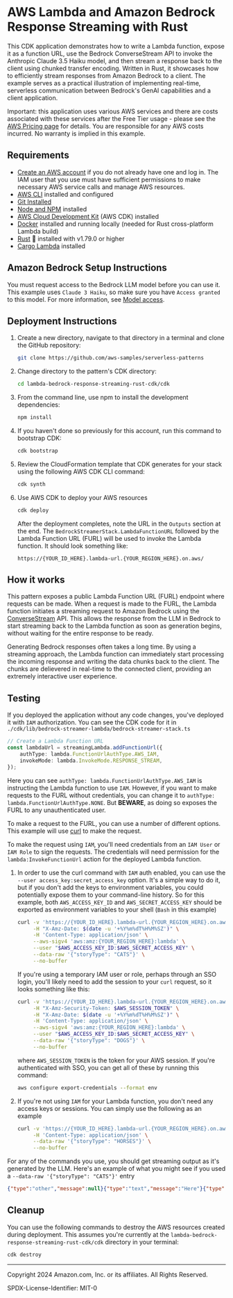 # AWS Lambda and Amazon Bedrock Response Streaming with Rust

This CDK application demonstrates how to write a Lambda function, expose it as a function URL, use the Bedrock ConverseStream API to invoke the Anthropic Claude 3.5 Haiku model, and then stream a response back to the client using chunked transfer encoding. Written in Rust, it showcases how to efficiently stream responses from Amazon Bedrock to a client. The example serves as a practical illustration of implementing real-time, serverless communication between Bedrock's GenAI capabilities and a client application.

Important: this application uses various AWS services and there are costs associated with these services after the Free Tier usage - please see the [AWS Pricing page](https://aws.amazon.com/pricing/) for details. You are responsible for any AWS costs incurred. No warranty is implied in this example.

## Requirements

* [Create an AWS account](https://portal.aws.amazon.com/gp/aws/developer/registration/index.html) if you do not already have one and log in. The IAM user that you use must have sufficient permissions to make necessary AWS service calls and manage AWS resources.
* [AWS CLI](https://docs.aws.amazon.com/cli/latest/userguide/install-cliv2.html) installed and configured
* [Git Installed](https://git-scm.com/book/en/v2/Getting-Started-Installing-Git)
* [Node and NPM](https://nodejs.org/en/download/) installed
* [AWS Cloud Development Kit](https://docs.aws.amazon.com/cdk/latest/guide/cli.html) (AWS CDK) installed
* [Docker](https://docs.docker.com/engine/install/) installed and running locally (needed for Rust cross-platform Lambda build)
* [Rust](https://www.rust-lang.org/) 🦀 installed with v1.79.0 or higher
* [Cargo Lambda](https://www.cargo-lambda.info/) installed

## Amazon Bedrock Setup Instructions

You must request access to the Bedrock LLM model before you can use it. This example uses `Claude 3 Haiku`, so make sure you have `Access granted` to this model. For more information, see [Model access](https://docs.aws.amazon.com/bedrock/latest/userguide/model-access.html).

## Deployment Instructions

1. Create a new directory, navigate to that directory in a terminal and clone the GitHub repository:
    ```bash
    git clone https://github.com/aws-samples/serverless-patterns
    ```
2. Change directory to the pattern's CDK directory:
    ```bash
    cd lambda-bedrock-response-streaming-rust-cdk/cdk
    ```
3. From the command line, use npm to install the development dependencies:  
    ```bash
    npm install
    ```
4. If you haven't done so previously for this account, run this command to bootstrap CDK:
    ```bash
    cdk bootstrap
    ```
5.  Review the CloudFormation template that CDK generates for your stack using the following AWS CDK CLI command:
    ```bash
    cdk synth
    ```
6. Use AWS CDK to deploy your AWS resources
    ```bash
    cdk deploy
    ```

    After the deployment completes, note the URL in the `Outputs` section at the end. The `BedrockStreamerStack.LambdaFunctionURL` followed by the Lambda Function URL (FURL) will be used to invoke the Lambda function. It should look something like:
    
    `https://{YOUR_ID_HERE}.lambda-url.{YOUR_REGION_HERE}.on.aws/`

## How it works

This pattern exposes a public Lambda Function URL (FURL) endpoint where requests can be made. When a request is made to the FURL, the Lambda function initiates a streaming request to Amazon Bedrock using the [ConverseStream](https://docs.aws.amazon.com/bedrock/latest/APIReference/API_runtime_ConverseStream.html) API. This allows the response from the LLM in Bedrock to start streaming back to the Lambda function as soon as generation begins, without waiting for the entire response to be ready.

Generating Bedrock responses often takes a long time. By using a streaming approach, the Lambda function can immediately start processing the incoming response and writing the data chunks back to the client. The chunks are delievered in real-time to the connected client, providing an extremely interactive user experience.

## Testing

If you deployed the application without any code changes, you've deployed it with `IAM` authorization. You can see the CDK code for it in `./cdk/lib/bedrock-streamer-lambda/bedrock-streamer-stack.ts`

```ts
// Create a Lambda Function URL
const lambdaUrl = streamingLambda.addFunctionUrl({
    authType: lambda.FunctionUrlAuthType.AWS_IAM,
    invokeMode: lambda.InvokeMode.RESPONSE_STREAM,
});
```
Here you can see `authType: lambda.FunctionUrlAuthType.AWS_IAM` is instructing the Lambda function to use `IAM`. However, if you want to make requests to the FURL without credentials, you can change it to `authType: lambda.FunctionUrlAuthType.NONE`. But **BEWARE**, as doing so exposes the FURL to any unauthenticated user.

To make a request to the FURL, you can use a number of different options. This example will use [curl](https://curl.se/) to make the request.

To make the request using `IAM`, you'll need credentials from an `IAM User` or `IAM Role` to sign the requests. The credentials will need permission for the `lambda:InvokeFunctionUrl` action for the deployed Lambda function.

1. In order to use the curl command with `IAM` auth enabled, you can use the `--user access_key:secret_access_key` option. It's a simple way to do it, but if you don't add the keys to environment variables, you could potentially expose them to your command-line history. So for this example, both `AWS_ACCESS_KEY_ID` and `AWS_SECRET_ACCESS_KEY` should be exported as environment variables to your shell (`Bash` in this example)

    ```bash
    curl -v 'https://{YOUR_ID_HERE}.lambda-url.{YOUR_REGION_HERE}.on.aws' \
         -H "X-Amz-Date: $(date -u '+%Y%m%dT%H%M%SZ')" \
         -H 'Content-Type: application/json' \
         --aws-sigv4 'aws:amz:{YOUR_REGION_HERE}:lambda' \
         --user "$AWS_ACCESS_KEY_ID:$AWS_SECRET_ACCESS_KEY" \
         --data-raw '{"storyType": "CATS"}' \
         --no-buffer
    ```
    If you're using a temporary IAM user or role, perhaps through an SSO login, you'll likely need to add the session to your `curl` request, so it looks something like this:

    ```bash
    curl -v 'https://{YOUR_ID_HERE}.lambda-url.{YOUR_REGION_HERE}.on.aws' \
         -H "X-Amz-Security-Token: $AWS_SESSION_TOKEN" \
         -H "X-Amz-Date: $(date -u '+%Y%m%dT%H%M%SZ')" \
         -H 'Content-Type: application/json' \
         --aws-sigv4 'aws:amz:{YOUR_REGION_HERE}:lambda' \
         --user "$AWS_ACCESS_KEY_ID:$AWS_SECRET_ACCESS_KEY" \
         --data-raw '{"storyType": "DOGS"}' \
         --no-buffer
    ```
    where `AWS_SESSION_TOKEN` is the token for your AWS session. If you're authenticated with SSO, you can get all of these by running this command:

    ```bash
    aws configure export-credentials --format env
    ```

2. If you're not using `IAM` for your Lambda function, you don't need any access keys or sessions. You can simply use the following as an example

    ```bash
    curl -v 'https://{YOUR_ID_HERE}.lambda-url.{YOUR_REGION_HERE}.on.aws' \
         -H 'Content-Type: application/json' \
         --data-raw '{"storyType": "HORSES"}' \
         --no-buffer
    ```

For any of the commands you use, you should get streaming output as it's generated by the LLM. Here's an example of what you might see if you used a `--data-raw '{"storyType": "CATS"}'` entry

```json
{"type":"other","message":null}{"type":"text","message":"Here"}{"type":"text","message":"'s a very"}{"type":"text","message":" short story about cats"}{"type":"text","message":":"}{"type":"text","message":"\n\nThe"}{"type":"text","message":" Curious"}{"type":"text","message":" F"}{"type":"text","message":"eline"}{"type":"text","message":"\n\nWhis"}{"type":"text","message":"kers t"}{"type":"text","message":"witched, eyes"}{"type":"text","message":" narrow"}{"type":"text","message":"ed,"}{"type":"text","message":" the"}{"type":"text","message":" sle"}{"type":"text","message":"ek tab"}{"type":"text","message":"by cat"}{"type":"text","message":" cr"}{"type":"text","message":"ept"}{"type":"text","message":" forwar"}{"type":"text","message":"d caut"}{"type":"text","message":"iously."}{"type":"text","message":" A"}{"type":"text","message":" new"}{"type":"text","message":" toy"}{"type":"text","message":" ha"}{"type":"text","message":"d caught its"}{"type":"text","message":" attention -"}{"type":"text","message":" a"}{"type":"text","message":" curious"}{"type":"text","message":" contraption that b"}{"type":"text","message":"linked an"}{"type":"text","message":"d whirred."}{"type":"text","message":" With"}{"type":"text","message":" a"}{"type":"text","message":" slight t"}{"type":"text","message":"ilt of the hea"}{"type":"text","message":"d, the"}{"type":"text","message":" feline p"}{"type":"text","message":"ounced,"}{"type":"text","message":" batting"}{"type":"text","message":" at"}{"type":"text","message":" the"}{"type":"text","message":" strange"}{"type":"text","message":" object"}{"type":"text","message":"."}{"type":"text","message":" A"}{"type":"text","message":" flash"}{"type":"text","message":" of light"}{"type":"text","message":","}{"type":"text","message":" a"}{"type":"text","message":" gentle"}{"type":"text","message":" hum"}{"type":"text","message":","}{"type":"text","message":" then silence"}{"type":"text","message":"."}{"type":"text","message":" The"}{"type":"text","message":" cat"}{"type":"text","message":" sat"}{"type":"text","message":" back"}{"type":"text","message":","}{"type":"text","message":" please"}{"type":"text","message":"d with its"}{"type":"text","message":" work,"}{"type":"text","message":" before"}{"type":"text","message":" cur"}{"type":"text","message":"ling up"}{"type":"text","message":" for"}{"type":"text","message":" a well"}{"type":"text","message":"-earned n"}{"type":"text","message":"ap,"}{"type":"text","message":" leaving"}{"type":"text","message":" the"}{"type":"text","message":" dism"}{"type":"text","message":"ant"}{"type":"text","message":"led ga"}{"type":"text","message":"dget behin"}{"type":"text","message":"d."}{"type":"other","message":null}{"type":"other","message":null}{"type":"other","message":null}* Connection #0 to host {YOUR_ID_HERE}.lambda-url.{YOUR_REGION_HERE}.on.aws left intact
```

## Cleanup
 
You can use the following commands to destroy the AWS resources created during deployment. This assumes you're currently at the `lambda-bedrock-response-streaming-rust-cdk/cdk` directory in your terminal:

```bash
cdk destroy
```
----
Copyright 2024 Amazon.com, Inc. or its affiliates. All Rights Reserved.

SPDX-License-Identifier: MIT-0
